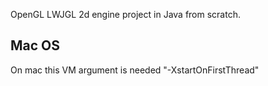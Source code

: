 OpenGL LWJGL 2d engine project in Java from scratch.

Mac OS
-----
On mac this VM argument is needed "-XstartOnFirstThread"
